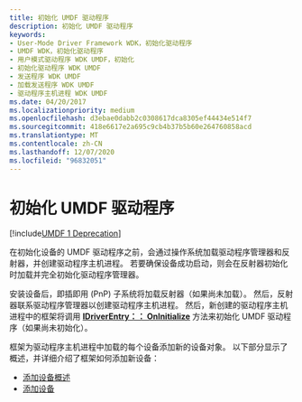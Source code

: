 ```yaml
---
title: 初始化 UMDF 驱动程序
description: 初始化 UMDF 驱动程序
keywords:
- User-Mode Driver Framework WDK，初始化驱动程序
- UMDF WDK，初始化驱动程序
- 用户模式驱动程序 WDK UMDF，初始化
- 初始化驱动程序 WDK UMDF
- 发送程序 WDK UMDF
- 加载发送程序 WDK UMDF
- 驱动程序主机进程 WDK UMDF
ms.date: 04/20/2017
ms.localizationpriority: medium
ms.openlocfilehash: d3ebae0dabb2c0308617dca8305ef44434e514f7
ms.sourcegitcommit: 418e6617e2a695c9cb4b37b5b60e264760858acd
ms.translationtype: MT
ms.contentlocale: zh-CN
ms.lasthandoff: 12/07/2020
ms.locfileid: "96832051"
---
```

# <a name="initializing-umdf-drivers"></a>初始化 UMDF 驱动程序


[!include[UMDF 1 Deprecation](../includes/umdf-1-deprecation.md)]

在初始化设备的 UMDF 驱动程序之前，会通过操作系统加载驱动程序管理器和反射器，并创建驱动程序主机进程。 若要确保设备成功启动，则会在反射器初始化时加载并完全初始化驱动程序管理器。

安装设备后，即插即用 (PnP) 子系统将加载反射器（如果尚未加载）。 然后，反射器联系驱动程序管理器以创建驱动程序主机进程。 然后，新创建的驱动程序主机进程中的框架将调用 [**IDriverEntry：： OnInitialize**](/windows-hardware/drivers/ddi/wudfddi/nf-wudfddi-idriverentry-oninitialize) 方法来初始化 UMDF 驱动程序（如果尚未初始化）。

框架为驱动程序主机进程中加载的每个设备添加新的设备对象。 以下部分显示了概述，并详细介绍了框架如何添加新设备：

-   [添加设备概述](adding-a-device-overview.md)
-   [添加设备](adding-a-device.md)

 

